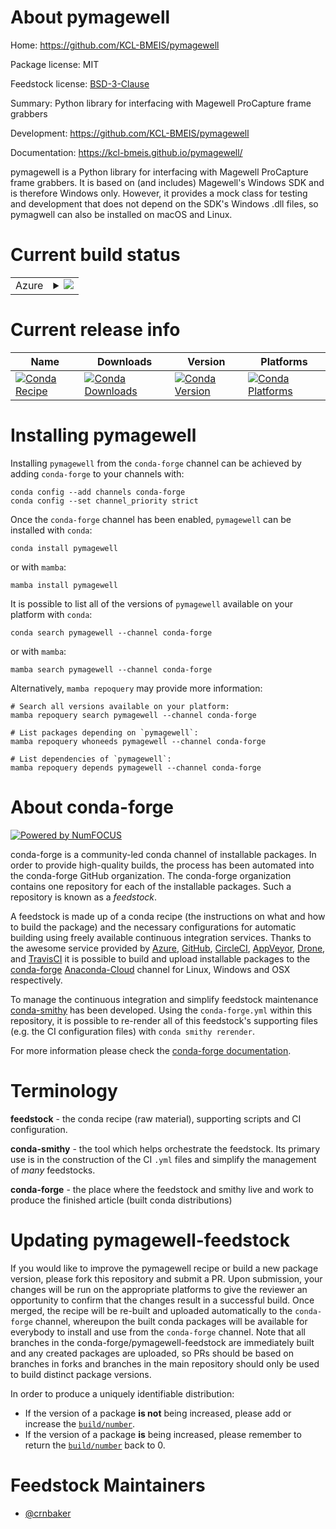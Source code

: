 About pymagewell
================

Home: https://github.com/KCL-BMEIS/pymagewell

Package license: MIT

Feedstock license: [BSD-3-Clause](https://github.com/conda-forge/pymagewell-feedstock/blob/main/LICENSE.txt)

Summary: Python library for interfacing with Magewell ProCapture frame grabbers

Development: https://github.com/KCL-BMEIS/pymagewell

Documentation: https://kcl-bmeis.github.io/pymagewell/

pymagewell is a Python library for interfacing with Magewell ProCapture frame grabbers. It is based on (and includes) Magewell's Windows SDK and is therefore Windows only. However, it provides a mock class for testing and development that does not depend on the SDK's Windows .dll files, so pymagwell can also be installed on macOS and Linux.


Current build status
====================


<table>
    
  <tr>
    <td>Azure</td>
    <td>
      <details>
        <summary>
          <a href="https://dev.azure.com/conda-forge/feedstock-builds/_build/latest?definitionId=15970&branchName=main">
            <img src="https://dev.azure.com/conda-forge/feedstock-builds/_apis/build/status/pymagewell-feedstock?branchName=main">
          </a>
        </summary>
        <table>
          <thead><tr><th>Variant</th><th>Status</th></tr></thead>
          <tbody><tr>
              <td>osx_64_python3.10.____cpython</td>
              <td>
                <a href="https://dev.azure.com/conda-forge/feedstock-builds/_build/latest?definitionId=15970&branchName=main">
                  <img src="https://dev.azure.com/conda-forge/feedstock-builds/_apis/build/status/pymagewell-feedstock?branchName=main&jobName=osx&configuration=osx_64_python3.10.____cpython" alt="variant">
                </a>
              </td>
            </tr><tr>
              <td>osx_64_python3.9.____cpython</td>
              <td>
                <a href="https://dev.azure.com/conda-forge/feedstock-builds/_build/latest?definitionId=15970&branchName=main">
                  <img src="https://dev.azure.com/conda-forge/feedstock-builds/_apis/build/status/pymagewell-feedstock?branchName=main&jobName=osx&configuration=osx_64_python3.9.____cpython" alt="variant">
                </a>
              </td>
            </tr><tr>
              <td>win_64_python3.10.____cpython</td>
              <td>
                <a href="https://dev.azure.com/conda-forge/feedstock-builds/_build/latest?definitionId=15970&branchName=main">
                  <img src="https://dev.azure.com/conda-forge/feedstock-builds/_apis/build/status/pymagewell-feedstock?branchName=main&jobName=win&configuration=win_64_python3.10.____cpython" alt="variant">
                </a>
              </td>
            </tr><tr>
              <td>win_64_python3.9.____cpython</td>
              <td>
                <a href="https://dev.azure.com/conda-forge/feedstock-builds/_build/latest?definitionId=15970&branchName=main">
                  <img src="https://dev.azure.com/conda-forge/feedstock-builds/_apis/build/status/pymagewell-feedstock?branchName=main&jobName=win&configuration=win_64_python3.9.____cpython" alt="variant">
                </a>
              </td>
            </tr>
          </tbody>
        </table>
      </details>
    </td>
  </tr>
</table>

Current release info
====================

| Name | Downloads | Version | Platforms |
| --- | --- | --- | --- |
| [![Conda Recipe](https://img.shields.io/badge/recipe-pymagewell-green.svg)](https://anaconda.org/conda-forge/pymagewell) | [![Conda Downloads](https://img.shields.io/conda/dn/conda-forge/pymagewell.svg)](https://anaconda.org/conda-forge/pymagewell) | [![Conda Version](https://img.shields.io/conda/vn/conda-forge/pymagewell.svg)](https://anaconda.org/conda-forge/pymagewell) | [![Conda Platforms](https://img.shields.io/conda/pn/conda-forge/pymagewell.svg)](https://anaconda.org/conda-forge/pymagewell) |

Installing pymagewell
=====================

Installing `pymagewell` from the `conda-forge` channel can be achieved by adding `conda-forge` to your channels with:

```
conda config --add channels conda-forge
conda config --set channel_priority strict
```

Once the `conda-forge` channel has been enabled, `pymagewell` can be installed with `conda`:

```
conda install pymagewell
```

or with `mamba`:

```
mamba install pymagewell
```

It is possible to list all of the versions of `pymagewell` available on your platform with `conda`:

```
conda search pymagewell --channel conda-forge
```

or with `mamba`:

```
mamba search pymagewell --channel conda-forge
```

Alternatively, `mamba repoquery` may provide more information:

```
# Search all versions available on your platform:
mamba repoquery search pymagewell --channel conda-forge

# List packages depending on `pymagewell`:
mamba repoquery whoneeds pymagewell --channel conda-forge

# List dependencies of `pymagewell`:
mamba repoquery depends pymagewell --channel conda-forge
```


About conda-forge
=================

[![Powered by
NumFOCUS](https://img.shields.io/badge/powered%20by-NumFOCUS-orange.svg?style=flat&colorA=E1523D&colorB=007D8A)](https://numfocus.org)

conda-forge is a community-led conda channel of installable packages.
In order to provide high-quality builds, the process has been automated into the
conda-forge GitHub organization. The conda-forge organization contains one repository
for each of the installable packages. Such a repository is known as a *feedstock*.

A feedstock is made up of a conda recipe (the instructions on what and how to build
the package) and the necessary configurations for automatic building using freely
available continuous integration services. Thanks to the awesome service provided by
[Azure](https://azure.microsoft.com/en-us/services/devops/), [GitHub](https://github.com/),
[CircleCI](https://circleci.com/), [AppVeyor](https://www.appveyor.com/),
[Drone](https://cloud.drone.io/welcome), and [TravisCI](https://travis-ci.com/)
it is possible to build and upload installable packages to the
[conda-forge](https://anaconda.org/conda-forge) [Anaconda-Cloud](https://anaconda.org/)
channel for Linux, Windows and OSX respectively.

To manage the continuous integration and simplify feedstock maintenance
[conda-smithy](https://github.com/conda-forge/conda-smithy) has been developed.
Using the ``conda-forge.yml`` within this repository, it is possible to re-render all of
this feedstock's supporting files (e.g. the CI configuration files) with ``conda smithy rerender``.

For more information please check the [conda-forge documentation](https://conda-forge.org/docs/).

Terminology
===========

**feedstock** - the conda recipe (raw material), supporting scripts and CI configuration.

**conda-smithy** - the tool which helps orchestrate the feedstock.
                   Its primary use is in the construction of the CI ``.yml`` files
                   and simplify the management of *many* feedstocks.

**conda-forge** - the place where the feedstock and smithy live and work to
                  produce the finished article (built conda distributions)


Updating pymagewell-feedstock
=============================

If you would like to improve the pymagewell recipe or build a new
package version, please fork this repository and submit a PR. Upon submission,
your changes will be run on the appropriate platforms to give the reviewer an
opportunity to confirm that the changes result in a successful build. Once
merged, the recipe will be re-built and uploaded automatically to the
`conda-forge` channel, whereupon the built conda packages will be available for
everybody to install and use from the `conda-forge` channel.
Note that all branches in the conda-forge/pymagewell-feedstock are
immediately built and any created packages are uploaded, so PRs should be based
on branches in forks and branches in the main repository should only be used to
build distinct package versions.

In order to produce a uniquely identifiable distribution:
 * If the version of a package **is not** being increased, please add or increase
   the [``build/number``](https://docs.conda.io/projects/conda-build/en/latest/resources/define-metadata.html#build-number-and-string).
 * If the version of a package **is** being increased, please remember to return
   the [``build/number``](https://docs.conda.io/projects/conda-build/en/latest/resources/define-metadata.html#build-number-and-string)
   back to 0.

Feedstock Maintainers
=====================

* [@crnbaker](https://github.com/crnbaker/)

